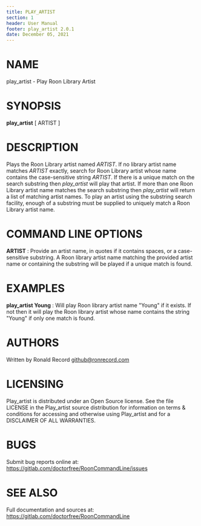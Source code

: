 ```yaml
---
title: PLAY_ARTIST
section: 1
header: User Manual
footer: play_artist 2.0.1
date: December 05, 2021
---
```

# NAME
play_artist - Play Roon Library Artist

# SYNOPSIS
**play_artist** [ ARTIST ]

# DESCRIPTION
Plays the Roon Library artist named *ARTIST*. If no library artist name matches *ARTIST* exactly, search for Roon Library artist whose name contains the case-sensitive string *ARTIST*. If there is a unique match on the search substring then *play_artist* will play that artist. If more than one Roon Library artist name matches the search substring then *play_artist* will return a list of matching artist names. To play an artist using the substring search facility, enough of a substring must be supplied to uniquely match a Roon Library artist name.

# COMMAND LINE OPTIONS
**ARTIST**
:  Provide an artist name, in quotes if it contains spaces, or a case-sensitive substring. A Roon library artist name matching the provided artist name or containing the substring will be played if a unique match is found.

# EXAMPLES
**play_artist Young**
: Will play Roon library artist name "Young" if it exists. If not then it will play the Roon library artist whose name contains the string "Young" if only one match is found.

# AUTHORS
Written by Ronald Record github@ronrecord.com

# LICENSING
Play_artist is distributed under an Open Source license.
See the file LICENSE in the Play_artist source distribution
for information on terms &amp; conditions for accessing and
otherwise using Play_artist and for a DISCLAIMER OF ALL WARRANTIES.

# BUGS
Submit bug reports online at: https://gitlab.com/doctorfree/RoonCommandLine/issues

# SEE ALSO
Full documentation and sources at: https://gitlab.com/doctorfree/RoonCommandLine

